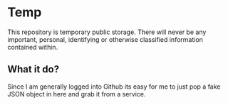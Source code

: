 # Temp 

  This repository is temporary public storage. There will never be any important, personal, identifying or otherwise classified information contained within. 
  
## What it do?

  Since I am generally logged into Github its easy for me to just pop a fake JSON object in here and grab it from a service. 
  
  

